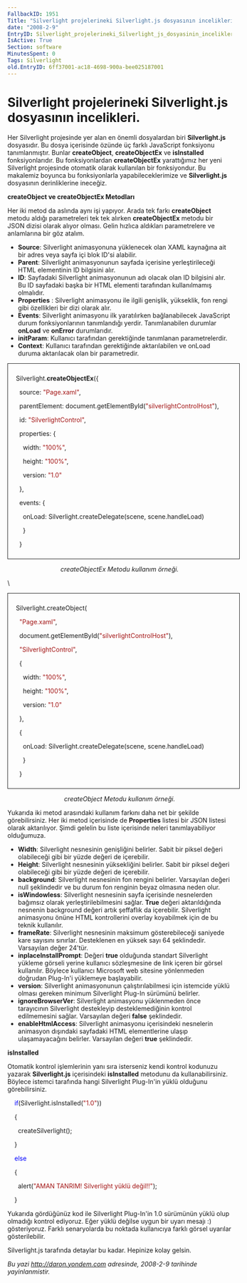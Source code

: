 ```yaml
---
FallbackID: 1951
Title: "Silverlight projelerineki Silverlight.js dosyasının incelikleri."
date: "2008-2-9"
EntryID: Silverlight_projelerineki_Silverlight_js_dosyasinin_incelikleri
IsActive: True
Section: software
MinutesSpent: 0
Tags: Silverlight
old.EntryID: 6ff37001-ac18-4698-900a-bee025187001
---
```

# Silverlight projelerineki Silverlight.js dosyasının incelikleri.
Her Silverlight projesinde yer alan en önemli dosyalardan biri
**Silverlight.js** dosyasıdır. Bu dosya içerisinde özünde üç farklı
JavaScript fonksiyonu tanımlanmıştır. Bunlar **createObject**,
**createObjectEx** ve **isInstalled** fonksiyonlarıdır. Bu
fonksiyonlardan **createObjectEx** yarattığımız her yeni Silverlight
projesinde otomatik olarak kullanılan bir fonksiyondur. Bu makalemiz
boyunca bu fonksiyonlarla yapabileceklerimize ve **Silverlight.js**
dosyasının derinliklerine ineceğiz.

**createObject ve createObjectEx Metodları**

Her iki metod da aslında aynı işi yapıyor. Arada tek farkı
**createObject** metodu aldığı parametreleri tek tek alırken
**createObjectEx** metodu bir JSON dizisi olarak alıyor olması. Gelin
hızlıca aldıkları parametrelere ve anlamlarına bir göz atalım.

-   **Source**: Silverlight animasyonuna yüklenecek olan XAML kaynağına
    ait bir adres veya sayfa içi blok ID'si alabilir.
-   **Parent**: Silverlight animasyonunun sayfada içerisine
    yerleştirileceği HTML elementinin ID bilgisini alır.
-   **ID**: Sayfadaki Silverlight animasyonunun adı olacak olan ID
    bilgisini alır. Bu ID sayfadaki başka bir HTML elementi tarafından
    kullanılmamış olmalıdır.
-   **Properties** : Silverlight animasyonu ile ilgili genişlik,
    yükseklik, fon rengi gibi özellikleri bir dizi olarak alır.
-   **Events**: Silverlight animasyonu ilk yaratılırken bağlanabilecek
    JavaScript durum fonksiyonlarının tanımlandığı yerdir.
    Tanımlanabilen durumlar **onLoad** ve **onError** durumlarıdır.
-   **initParam**: Kullanıcı tarafından gerektiğinde tanımlanan
    parametrelerdir.
-   **Context**: Kullanıcı tarafından gerektiğinde aktarılabilen ve
    onLoad duruma aktarılacak olan bir parametredir.

<div style="text-align:center;">

<div
style="border-style: solid; border-color: inherit; border-width: 1px; width:500px; text-align:left;padding:10px; ">

  Silverlight.**createObjectEx**({

    source: <span style="color: #a31515;">"Page.xaml"</span>,

    parentElement: document.getElementById(<span
style="color: #a31515;">"silverlightControlHost"</span>),

    id: <span style="color: #a31515;">"SilverlightControl"</span>,

    properties: {

      width: <span style="color: #a31515;">"100%"</span>,

      height: <span style="color: #a31515;">"100%"</span>,

      version: <span style="color: #a31515;">"1.0"</span>

    },

    events: {

      onLoad: Silverlight.createDelegate(scene, scene.handleLoad)

      }

    }

</div>

*createObjectEx Metodu kullanım örneği.*

</div>

\

<div style="text-align:center;">

<div
style="border-style: solid; border-color: inherit; border-width: 1px; width:500px; text-align:left;padding:10px; ">

  Silverlight.createObject(

    <span style="color: #a31515;">"Page.xaml"</span>,

    document.getElementById(<span
style="color: #a31515;">"silverlightControlHost"</span>),

    <span style="color: #a31515;">"SilverlightControl"</span>,

    {

      width: <span style="color: #a31515;">"100%"</span>,

      height: <span style="color: #a31515;">"100%"</span>,

      version: <span style="color: #a31515;">"1.0"</span>

    },

    {

      onLoad: Silverlight.createDelegate(scene, scene.handleLoad)

      }

    }

</div>

*createObject Metodu kullanım örneği.*

</div>

Yukarıda iki metod arasındaki kullanım farkını daha net bir şekilde
görebilirsiniz. Her iki metod içerisinde de **Properties** listesi bir
JSON listesi olarak aktarılıyor. Şimdi gelelin bu liste içerisinde
neleri tanımlayabiliyor olduğumuza.

-   **Width**: Silverlight nesnesinin genişliğini belirler. Sabit bir
    piksel değeri olabileceği gibi bir yüzde değeri de içerebilir.
-   **Height**: Silverlight nesnesinin yüksekliğini belirler. Sabit bir
    piksel değeri olabileceği gibi bir yüzde değeri de içerebilir.
-   **background**: Silverlight nesnesinin fon rengini belirler.
    Varsayılan değeri null şeklindedir ve bu durum fon renginin beyaz
    olmasına neden olur.
-   **isWindowless**: Silverlight nesnesinin sayfa içerisinde
    nesnelerden bağımsız olarak yerleştirilebilmesini sağlar. **True**
    değeri aktarıldığında nesnenin background değeri artık şeffaflık da
    içerebilir. Silverlight animasyonu önüne HTML kontrollerini overlay
    koyabilmek için de bu teknik kullanılır.
-   **frameRate**: Silverlight nesnesinin maksimum gösterebileceği
    saniyede kare sayısını sınırlar. Desteklenen en yüksek sayı 64
    şeklindedir. Varsayılan değer 24'tür.
-   **inplaceInstallPrompt**: Değeri **true** olduğunda standart
    Silverlight yükleme görseli yerine kullanıcı sözleşmesine de link
    içeren bir görsel kullanılır. Böylece kullanıcı Microsoft web
    sitesine yönlenmeden doğrudan Plug-In'i yüklemeye başlayabilir.
-   **version**: Silverlight animasyonunun çalıştırılabilmesi için
    istemcide yüklü olması gereken minimum Silverlight Plug-In sürümünü
    belirler.
-   **ignoreBrowserVer**: Silverlight animasyonu yüklenmeden önce
    tarayıcının Silverlight destekleyip desteklemediğinin kontrol
    edilmemesini sağlar. Varsayılan değeri **false** şeklindedir.
-   **enableHtmlAccess**: Silverlight animasyonu içerisindeki nesnelerin
    animasyon dışındaki sayfadaki HTML elementlerine ulaşıp
    ulaşamayacağını belirler. Varsayılan değeri **true** şeklindedir.

**isInstalled**

Otomatik kontrol işlemlerinin yanı sıra isterseniz kendi kontrol
kodunuzu yazarak **Silverlight.js** içerisindeki **isInstalled**
metodunu da kullanabilirsiniz. Böylece istemci tarafında hangi
Silverlight Plug-In'in yüklü olduğunu görebilirsiniz.

    <span style="color: blue;">if</span>(Silverlight.isInstalled(<span
style="color: #a31515;">"1.0"</span>))

    {

      createSilverlight();

    }

    <span style="color: blue;">else</span>

    {

      alert(<span style="color: #a31515;">"AMAN TANRIM! Silverlight
yüklü değil!!"</span>);

    }

Yukarıda gördüğünüz kod ile Silverlight Plug-In'in 1.0 sürümünün yüklü
olup olmadığı kontrol ediyoruz. Eğer yüklü değilse uygun bir uyarı
mesajı :) gösteriyoruz. Farklı senaryolarda bu noktada kullanıcıya
farklı görsel uyarılar gösterilebilir.

Silverlight.js tarafında detaylar bu kadar. Hepinize kolay gelsin.



*Bu yazi http://daron.yondem.com adresinde, 2008-2-9 tarihinde yayinlanmistir.*
